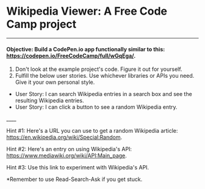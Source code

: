 # Wikipedia Viewer: A Free Code Camp project
____

#### Objective: Build a CodePen.io app functionally similar to this: https://codepen.io/FreeCodeCamp/full/wGqEga/.

<p>
<ol>
<li>
Don't look at the example project's code. Figure it out for yourself.
</li>
<li>
Fulfill the below user stories. Use whichever libraries or APIs you need. Give it your own personal style.
</li>
</ol>
</p>

<ul>
<li>
User Story: I can search Wikipedia entries in a search box and see the resulting Wikipedia entries.
</li>
<li>
User Story: I can click a button to see a random Wikipedia entry.
</li>
</ul>
____

Hint #1: Here's a URL you can use to get a random Wikipedia article: https://en.wikipedia.org/wiki/Special:Random.

Hint #2: Here's an entry on using Wikipedia's API: https://www.mediawiki.org/wiki/API:Main_page.

Hint #3: Use this link to experiment with Wikipedia's API.

*Remember to use Read-Search-Ask if you get stuck.
